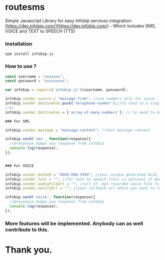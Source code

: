 # routesms
Simple Javascript Library for easy Infobip services integration: [https://dev.infobip.com/](https://dev.infobip.com/) - Which includes SMS, VOICE and TEXT to SPEECH (TTS)

### Installation

`npm install infobip-js`

### How to use ?

```javascript
const username = "xxxxxxx";
const password = "xxxxxxxxx";

var infobip = require('infobip-js')(username, password);

infobip.sender.source = "message-from"; //use numbers only for voice
infobip.sender.destinaton.push('telephone-number');//to send to a single telephone number
//or
infobip.sender.destinaton = ['array-of-many-numbers']; // to send to many telephone numbers in bulk

### For SMS

infobip.sender.message = "message-content"; //text message content

infobip.send('sms', function(response){
  //@response dumps you response from infobip
  console.log(response);
});


### For VOICE

infobip.sender.bulkId = "XOXO-898-YXXX"; //your unique generated bulk id for this voice message
infobip.sender.text = ""; //for text to speach (this is optional if @audioFileUrl is defined)
infobip.sender.audioFileUrl = ""; //url of .mp3 recorded voice file to be sent (this is optional if @text is defined)
infobip.sender.notifyUrl = ""; //your callback url where you want to receive(POST) the result of the voice campain when it is processed

infobip.send('voice', function(response){
  //@response dumps you response from infobip 
  console.log(response);
});
```

### More features will be implemented. Anybody can as well contribute to this.

# Thank you.
